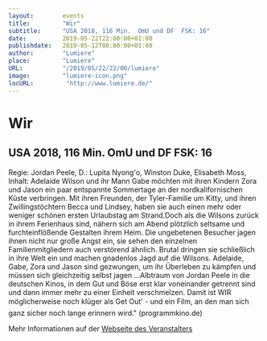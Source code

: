 ```yaml
---
layout:        events
title:         "Wir"
subtitle:      "USA 2018, 116 Min.  OmU und DF  FSK: 16"
date:          2019-05-22T22:00:00+01:00
publishdate:   2019-05-12T00:00:00+01:00
author:        "Lumiere"
place:         "Lumiere"
URL:           "/2019/05/22/22/00/lumiere"
image:         "lumiere-icon.png"
locURL:         "http://www.lumiere.de/"
---
```


Wir
===========

USA 2018, 116 Min.  OmU und DF  FSK: 16
-----------

Regie: Jordan Peele, D.: Lupita Nyong'o, Winston Duke, Elisabeth Moss, Inhalt: Adelaide Wilson und ihr Mann Gabe möchten mit ihren Kindern Zora und Jason ein paar entspannte Sommertage an der nordkalifornischen Küste verbringen. Mit ihren Freunden, der Tyler-Familie um Kitty, und ihren Zwillingstöchtern Becca und Lindsey, haben sie auch einen mehr oder weniger schönen ersten Urlaubstag am Strand.Doch als die Wilsons zurück in ihrem Ferienhaus sind, nähern sich am Abend plötzlich seltsame und furchteinflößende Gestalten ihrem Heim. Die ungebetenen Besucher jagen ihnen nicht nur große Angst ein, sie sehen den einzelnen Familienmitgliedern auch verstörend ähnlich. Brutal dringen sie schließlich in ihre Welt ein und machen gnadenlos Jagd auf die Wilsons. Adelaide, Gabe, Zora und Jason sind gezwungen, um ihr Überleben zu kämpfen und müssen sich gleichzeitig selbst jagen ...Albtraum von Jordan Peele in die deutschen Kinos, in dem Gut und Böse erst klar voneinander getrennt sind und dann immer mehr zu einer Einheit verschmelzen. Damit ist WIR möglicherweise noch klüger als Get Out' - und ein Film, an den man sich ganz sicher noch lange erinnern wird." (programmkino.de)

Mehr Informationen auf der [Webseite des Veranstalters](http://www.lumiere.de/19/05/wir.htm)
